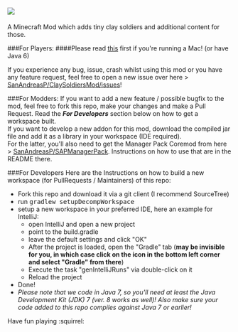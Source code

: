 ![](https://raw.githubusercontent.com/SanAndreasP/ClaySoldiersMod/c68469697af8eb163348182866e35ebd62c6fc13/resources/assets/claysoldiers/logo.png)
===============
A Minecraft Mod which adds tiny clay soldiers and additional content for those.

###For Players:
####Please read [this](https://github.com/SanAndreasP/ClaySoldiersMod/issues/67) first if you're running a Mac! (or have Java 6)

If you experience any bug, issue, crash whilst using this mod or you have any feature request, feel free to open a new issue over here &gt; [SanAndreasP/ClaySoldiersMod/issues](https://github.com/SanAndreasP/ClaySoldiersMod/issues)!<br>

###For Modders:
If you want to add a new feature / possible bugfix to the mod, feel free to fork this repo, make your changes and make a Pull Request. Read the ***For Developers*** section below on how to get a workspace built.<br>
If you want to develop a new addon for this mod, download the compiled jar file and add it as a library in your workspace (IDE required).<br>
For the latter, you'll also need to get the Manager Pack Coremod from here &gt; [SanAndreasP/SAPManagerPack](https://github.com/SanAndreasP/SAPManagerPack). Instructions on how to use that are in the README there.

###For Developers
Here are the Instructions on how to build a new workspace (for PullRequests / Maintainers) of this repo:
* Fork this repo and download it via a git client (I recommend SourceTree)
* run <tt>gradlew setupDecompWorkspace</tt>
* setup a new workspace in your preferred IDE, here an example for IntelliJ:
  * open IntelliJ and open a new project
  * point to the build.gradle
  * leave the default settings and click "OK"
  * After the project is loaded, open the "Gradle" tab (**may be invisible for you, in which case click on the icon in the bottom left corner and select "Gradle" from there**)
  * Execute the task "genIntelliJRuns" via double-click on it
  * Reload the project
* Done!
* *Please note that we code in Java 7, so you'll need at least the Java Development Kit (JDK) 7 (ver. 8 works as well)! Also make sure your code added to this repo compiles against Java 7 or earlier!*


Have fun playing :squirrel:
